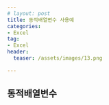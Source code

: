 ```yaml
---
# layout: post
title: 동적배열변수 사용예
categories:
- Excel
tag:
- Excel
header:
  teaser: /assets/images/13.png

---
```

## 동적배열변수 
<script src="https://gist.github.com/nck2/1804875b8d14ff4cb9b58108ecce4c97.js"></script>
